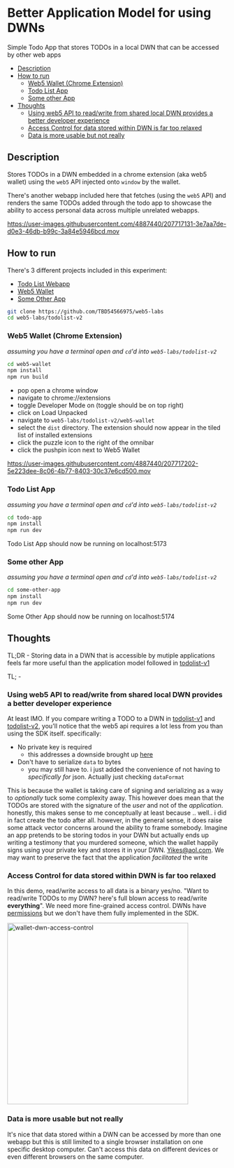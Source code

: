 # Better Application Model for using DWNs <!-- omit from toc --> 

Simple Todo App that stores TODOs in a local DWN that can be accessed by other web apps

- [Description](#description)
- [How to run](#how-to-run)
  - [Web5 Wallet (Chrome Extension)](#web5-wallet-chrome-extension)
  - [Todo List App](#todo-list-app)
  - [Some other App](#some-other-app)
- [Thoughts](#thoughts)
  - [Using web5 API to read/write from shared local DWN provides a better developer experience](#using-web5-api-to-readwrite-from-shared-local-dwn-provides-a-better-developer-experience)
  - [Access Control for data stored within DWN is far too relaxed](#access-control-for-data-stored-within-dwn-is-far-too-relaxed)
  - [Data is more usable but not really](#data-is-more-usable-but-not-really)


## Description
Stores TODOs in a DWN embedded in a chrome extension (aka web5 wallet) using the `web5` API injected onto `window` by the wallet. 

There's another webapp included here that fetches (using the `web5` API) and renders the same TODOs added through the todo app to showcase the ability to access personal data across multiple unrelated webapps.


https://user-images.githubusercontent.com/4887440/207717131-3e7aa7de-d0e3-46db-b99c-3a84e5946bcd.mov

## How to run

There's 3 different projects included in this experiment:
* [Todo List Webapp](./todo-app/)
* [Web5 Wallet](./web5-wallet/)
* [Some Other App](./some-other-app)

```bash
git clone https://github.com/TBD54566975/web5-labs
cd web5-labs/todolist-v2
```

### Web5 Wallet (Chrome Extension)
_assuming you have a terminal open and `cd`'d into `web5-labs/todolist-v2`_

```bash
cd web5-wallet
npm install
npm run build
```

* pop open a chrome window
* navigate to chrome://extensions
* toggle Developer Mode on (toggle should be on top right)
* click on Load Unpacked
* navigate to `web5-labs/todolist-v2/web5-wallet`
* select the `dist` directory. The extension should now appear in the tiled list of installed extensions
* click the puzzle icon to the right of the omnibar
* click the pushpin icon next to Web5 Wallet



https://user-images.githubusercontent.com/4887440/207717202-5e223dee-8c06-4b77-8403-30c37e6cd500.mov


### Todo List App
_assuming you have a terminal open and `cd`'d into `web5-labs/todolist-v2`_

```bash
cd todo-app
npm install
npm run dev
```

Todo List App should now be running on localhost:5173

### Some other App
_assuming you have a terminal open and `cd`'d into `web5-labs/todolist-v2`_

```bash
cd some-other-app
npm install
npm run dev
```

Some Other App should now be running on localhost:5174


## Thoughts

TL;DR - Storing data in a DWN that is accessible by mutiple applications feels far more useful than the application model followed in [todolist-v1](../todolist-v1/)

TL; -
### Using web5 API to read/write from shared local DWN provides a better developer experience
At least IMO. If you compare writing a TODO to a DWN in [todolist-v1](https://github.com/TBD54566975/web5-labs/blob/main/todolist-v1/src/App.vue#L74-L88) and [todolist-v2](https://github.com/TBD54566975/web5-labs/blob/main/todolist-v2/todo-app/src/App.vue#L65-L74), you'll notice that the web5 api requires a lot less from you than using the SDK itself. specifically:
* No private key is required
  * this addresses a downside brought up [here](../todolist-v1/README.md#were-storing-a-private-key-in-local-storage)
* Don't have to serialize `data` to bytes
  * you may still have to. i just added the convenience of not having to _specifically for_ json. Actually just checking `dataFormat`

This is because the wallet is taking care of signing and serializing as a way to _optionally_ tuck some complexity away. This however does mean that the TODOs are stored with the signature of the _user_ and not of the _application_. honestly, this makes sense to me conceptually at least because .. well.. i did in fact create the todo after all. however, in the general sense, it does raise some attack vector concerns around the ability to frame somebody. Imagine an app pretends to be storing todos in your DWN but actually ends up writing a testimony that you murdered someone, which the wallet happily signs using your private key and stores it in your DWN. Yikes@aol.com. We may want to preserve the fact that the application _facilitated_ the write 

### Access Control for data stored within DWN is far too relaxed
In this demo, read/write access to all data is a binary yes/no. "Want to read/write TODOs to my DWN? here's full blown access to read/write **everything**". We need more fine-grained access control. DWNs have [permissions](https://identity.foundation/decentralized-web-node/spec/#permissions) but we don't have them fully implemented in the SDK.

<img width="414" alt="wallet-dwn-access-control" src="https://user-images.githubusercontent.com/4887440/207928278-86a0ff54-4f7a-4976-a849-9dfe86f3967a.png">


### Data is more usable but not really 
It's nice that data stored within a DWN can be accessed by more than one webapp but this is still limited to a single browser installation on one specific desktop computer. Can't access this data on different devices or even different browsers on the same computer. 

